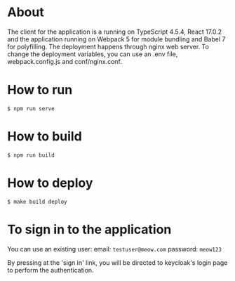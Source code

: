 # About

The client for the application is a running on TypeScript 4.5.4, React 17.0.2 and the application running on Webpack 5 for module bundling and Babel 7 for polyfilling. The deployment happens through nginx web server. To change the deployment variables, you can use an .env file, webpack.config.js and conf/nginx.conf.

# How to run

`$ npm run serve`

# How to build

`$ npm run build`

# How to deploy

`$ make build deploy`

# To sign in to the application

You can use an existing user: 
  email: `testuser@meow.com` 
  password: `meow123` 

By pressing at the 'sign in' link, you will be directed to keycloak's login page to perform the authentication.
